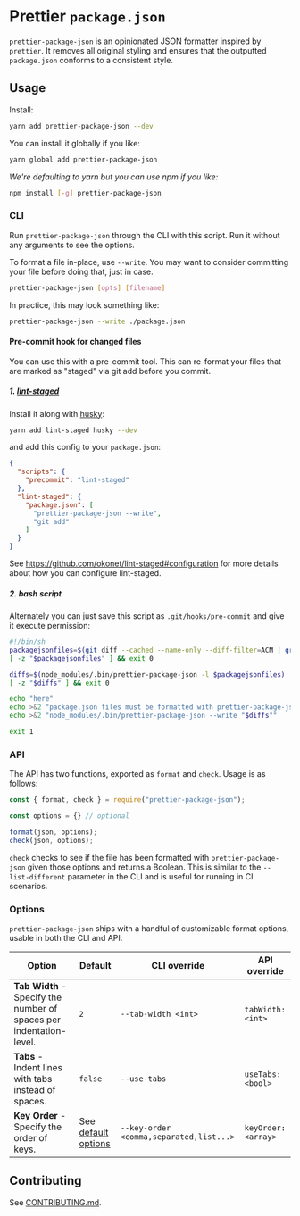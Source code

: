 # Prettier `package.json`

`prettier-package-json` is an opinionated JSON formatter inspired by `prettier`. It removes all original styling and ensures that the outputted `package.json` conforms to a consistent style.

## Usage

Install:

```sh
yarn add prettier-package-json --dev
```

You can install it globally if you like:

```sh
yarn global add prettier-package-json
```

_We're defaulting to yarn but you can use npm if you like:_

```sh
npm install [-g] prettier-package-json
```

### CLI

Run `prettier-package-json` through the CLI with this script. Run it without any arguments to see the options.

To format a file in-place, use `--write`. You may want to consider committing your file before doing that, just in case.

```sh
prettier-package-json [opts] [filename]
```

In practice, this may look something like:

```sh
prettier-package-json --write ./package.json
```

#### Pre-commit hook for changed files

You can use this with a pre-commit tool. This can re-format your files that are marked as "staged" via git add before you commit.

##### 1. [lint-staged](https://github.com/okonet/lint-staged)

Install it along with [husky](https://github.com/typicode/husky):

```bash
yarn add lint-staged husky --dev
```

and add this config to your `package.json`:

```json
{
  "scripts": {
    "precommit": "lint-staged"
  },
  "lint-staged": {
    "package.json": [
      "prettier-package-json --write",
      "git add"
    ]
  }
}
```

See https://github.com/okonet/lint-staged#configuration for more details about how you can configure lint-staged.

##### 2. bash script

Alternately you can just save this script as `.git/hooks/pre-commit` and give it execute permission:

```bash
#!/bin/sh
packagejsonfiles=$(git diff --cached --name-only --diff-filter=ACM | grep 'package\.json$' | tr '\n' ' ')
[ -z "$packagejsonfiles" ] && exit 0

diffs=$(node_modules/.bin/prettier-package-json -l $packagejsonfiles)
[ -z "$diffs" ] && exit 0

echo "here"
echo >&2 "package.json files must be formatted with prettier-package-json. Please run:"
echo >&2 "node_modules/.bin/prettier-package-json --write "$diffs""

exit 1
```

### API

The API has two functions, exported as `format` and `check`. Usage is as follows:

```js
const { format, check } = require("prettier-package-json");

const options = {} // optional

format(json, options);
check(json, options);
```

`check` checks to see if the file has been formatted with `prettier-package-json` given those options and returns a Boolean.
This is similar to the `--list-different` parameter in the CLI and is useful for running in CI scenarios.

### Options

`prettier-package-json` ships with a handful of customizable format options, usable in both the CLI and API.

| Option | Default | CLI override | API override |
| ------------- | ------------- | ------------- | ------------- |
| **Tab Width** - Specify the number of spaces per indentation-level. | `2` | `--tab-width <int>` | `tabWidth: <int>` |
| **Tabs** - Indent lines with tabs instead of spaces. | `false` | `--use-tabs` | `useTabs: <bool>` |
| **Key Order** - Specify the order of keys. | See [default options](https://github.com/cameronhunter/prettier-package-json/blob/master/src/defaultOptions.js) | `--key-order <comma,separated,list...>` | `keyOrder: <array>` |

## Contributing

See [CONTRIBUTING.md](CONTRIBUTING.md).
